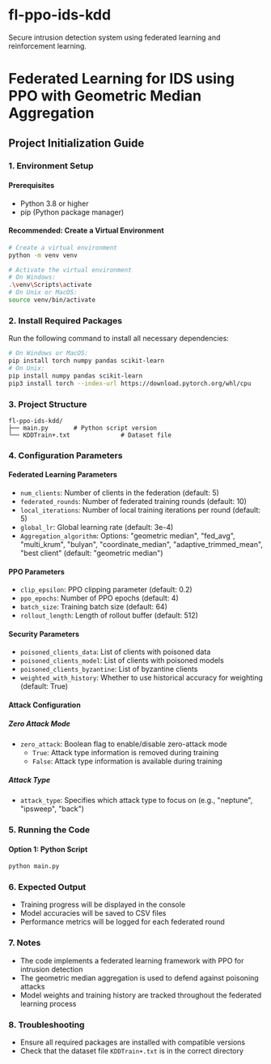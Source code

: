 # fl-ppo-ids-kdd
Secure intrusion detection system using federated learning and reinforcement learning.

# Federated Learning for IDS using PPO with Geometric Median Aggregation

## Project Initialization Guide

### 1. Environment Setup

#### Prerequisites
- Python 3.8 or higher
- pip (Python package manager)

#### Recommended: Create a Virtual Environment
```bash
# Create a virtual environment
python -m venv venv

# Activate the virtual environment
# On Windows:
.\venv\Scripts\activate
# On Unix or MacOS:
source venv/bin/activate
```

### 2. Install Required Packages
Run the following command to install all necessary dependencies:

```bash
# On Windows or MacOS:
pip install torch numpy pandas scikit-learn
# On Unix:
pip install numpy pandas scikit-learn
pip3 install torch --index-url https://download.pytorch.org/whl/cpu
```

### 3. Project Structure
```
fl-ppo-ids-kdd/
├── main.py       # Python script version
└── KDDTrain+.txt              # Dataset file
```

### 4. Configuration Parameters

#### Federated Learning Parameters
- `num_clients`: Number of clients in the federation (default: 5)
- `federated_rounds`: Number of federated training rounds (default: 10)
- `local_iterations`: Number of local training iterations per round (default: 5)
- `global_lr`: Global learning rate (default: 3e-4)
- `Aggregation_algorithm`: Options: "geometric median", "fed_avg", "multi_krum", "bulyan", "coordinate_median", "adaptive_trimmed_mean", "best client" (default: "geometric median")

#### PPO Parameters
- `clip_epsilon`: PPO clipping parameter (default: 0.2)
- `ppo_epochs`: Number of PPO epochs (default: 4)
- `batch_size`: Training batch size (default: 64)
- `rollout_length`: Length of rollout buffer (default: 512)

#### Security Parameters
- `poisoned_clients_data`: List of clients with poisoned data
- `poisoned_clients_model`: List of clients with poisoned models
- `poisoned_clients_byzantine`: List of byzantine clients
- `weighted_with_history`: Whether to use historical accuracy for weighting (default: True)


#### Attack Configuration

##### Zero Attack Mode
- `zero_attack`: Boolean flag to enable/disable zero-attack mode
  - `True`: Attack type information is removed during training
  - `False`: Attack type information is available during training

##### Attack Type
- `attack_type`: Specifies which attack type to focus on (e.g., "neptune", "ipsweep", "back")

### 5. Running the Code

#### Option 1: Python Script
```bash
python main.py
```

### 6. Expected Output
- Training progress will be displayed in the console
- Model accuracies will be saved to CSV files
- Performance metrics will be logged for each federated round

### 7. Notes
- The code implements a federated learning framework with PPO for intrusion detection
- The geometric median aggregation is used to defend against poisoning attacks
- Model weights and training history are tracked throughout the federated learning process

### 8. Troubleshooting
- Ensure all required packages are installed with compatible versions
- Check that the dataset file `KDDTrain+.txt` is in the correct directory
